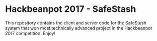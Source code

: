 # Hackbeanpot 2017 - SafeStash

This repository contains the client and server code for the SafeStash system that won most technically advanced project in the Hackbeanpot 2017 competition.  Enjoy!
